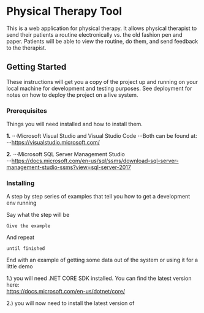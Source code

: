 ﻿# Physical Therapy Tool

This is a web application for physical therapy. It allows physical therapist to send their patients a routine electronically vs. the old fashion pen and paper. 
Patients will be able to view the routine, do them, and send feedback to the therapist.

## Getting Started

These instructions will get you a copy of the project up and running on your local machine for development and testing purposes. See deployment for notes on how to deploy the project on a live system.

### Prerequisites

Things you will need installed and how to install them.

**1.**		⋅⋅⋅Microsoft Visual Studio and Visual Studio Code
			⋅⋅⋅Both can be found at:
		<br>
		⋅⋅⋅https://visualstudio.microsoft.com/

**2.**		⋅⋅⋅Microsoft SQL Server Management Studio
		<br>
		⋅⋅⋅https://docs.microsoft.com/en-us/sql/ssms/download-sql-server-management-studio-ssms?view=sql-server-2017


### Installing

A step by step series of examples that tell you how to get a development env running

Say what the step will be

```
Give the example
```

And repeat

```
until finished
```

End with an example of getting some data out of the system or using it for a little demo		

1.) you will need .NET CORE SDK installed. You can find the latest version here:
<br>
https://docs.microsoft.com/en-us/dotnet/core/

2.) you will now need to install the latest version of 

